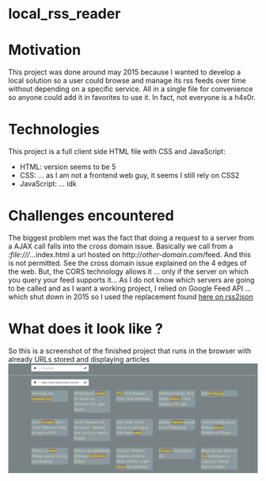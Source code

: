 # local_rss_reader

# Motivation
This project was done around may 2015 because I wanted to develop a local solution so a user could browse and manage 
its rss feeds over time without depending on a specific service. All in a single file for convenience so anyone could 
add it in favorites to use it. In fact, not everyone is a h4x0r.

# Technologies
This project is a full client side HTML file with CSS and JavaScript: 
  * HTML: version seems to be 5
  * CSS: ... as I am not a frontend web guy, it seems I still rely on CSS2
  * JavaScript: ... idk

# Challenges encountered
The biggest problem met was the fact that doing a request to a server from a AJAX call falls into the cross domain issue.
Basically we call from a *:file:///*...index.html a url hosted on http://*other-domain.com*/feed.
And this is not permitted. See the cross domain issue explained on the 4 edges of the web.
But, the CORS technology allows it ... only if the server on which you query your feed supports it...
As I do not know which servers are going to be called and as I want a working project, I relied on Google Feed API ... which 
shut down in 2015 so I used the replacement found [here on rss2json](https://rss2json.com/)

# What does it look like ?
So this is a screenshot of the finished project that runs in the browser with already URLs stored and displaying articles
![Screenshot](screenshot_rss_reader.png?raw=true)
